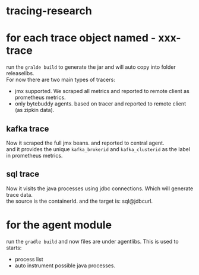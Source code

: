 # tracing-research

# for each trace object named - xxx-trace
run the `gralde build` to generate the jar and will auto copy into folder releaselibs.<br>
For now there are two main types of tracers:
- jmx supported. We scraped all metrics and reported to remote client as prometheus metrics.
- only bytebuddy agents.  based on tracer and reported to remote client (as zipkin data).

## kafka trace
Now it scraped the full jmx beans. and reported to central agent. <br> 
and it provides the unique `kafka_brokerid` and `kafka_clusterid` as the label in prometheus metrics.

## sql trace
Now it visits the java processes using jdbc connections. Which will generate trace data. <br>
the source is the containerId. and the target is: sql@jdbcurl.

# for the agent module
run the `gradle build` and now files are under agentlibs. This is used to starts:
- process list
- auto instrument possible java processes.